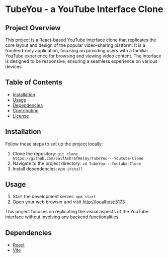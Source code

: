 # TubeYou - a YouTube Interface Clone

## Project Overview

This project is a React-based YouTube interface clone that replicates the core layout and design of the popular video-sharing platform. It is a frontend-only application, focusing on providing users with a familiar YouTube experience for browsing and viewing video content. The interface is designed to be responsive, ensuring a seamless experience on various devices.

## Table of Contents

- [Installation](#installation)
- [Usage](#usage)
- [Dependencies](#dependencies)
- [Contributing](#contributing)
- [License](#license)

## Installation

Follow these steps to set up the project locally:

1. Clone the repository: `git clone https://github.com/SaifAshrafHelmy/TubeYou---Youtube-Clone`
2. Navigate to the project directory: `cd TubeYou---Youtube-Clone`
3. Install dependencies: `npm install`

## Usage

1. Start the development server: `npm start`
2. Open your web browser and visit [http://localhost:5173](http://localhost:5173)

This project focuses on replicating the visual aspects of the YouTube interface without involving any backend functionalities.

## Dependencies

- [React](https://reactjs.org/)
- [Vite](https://vitejs.dev/)
